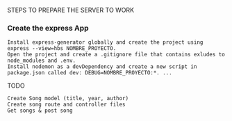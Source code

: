 
STEPS TO PREPARE THE SERVER TO WORK

### Create the express App

    Install express-generator globally and create the project using express --view=hbs NOMBRE_PROYECTO.
    Open the project and create a .gitignore file that contains exludes to node_modules and .env.
    Install nodemon as a devDependency and create a new script in package.json called dev: DEBUG=NOMBRE_PROYECTO:*. ...

TODO

    Create Song model (title, year, author)
    Create song route and controller files
    Get songs & post song

